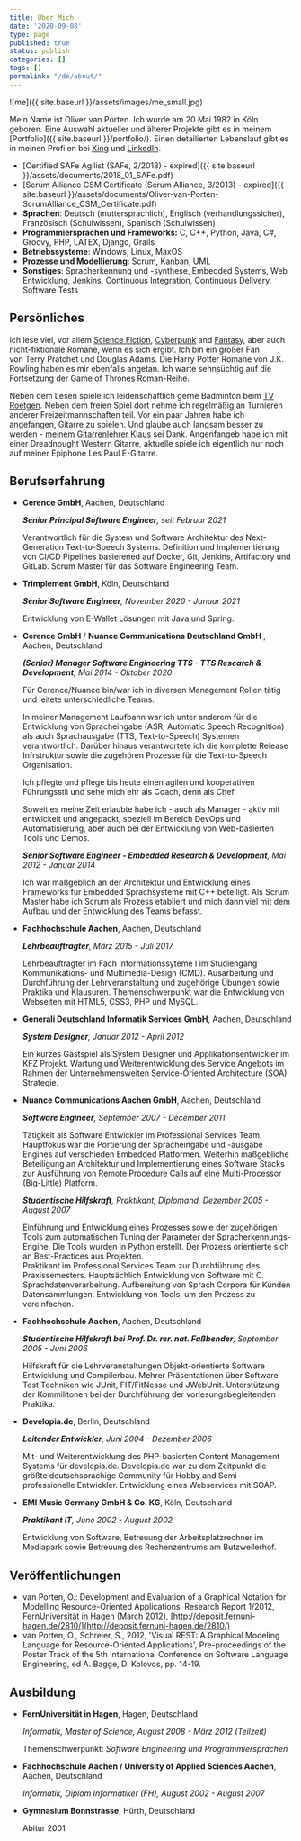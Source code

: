 ```yaml
---
title: Über Mich
date: '2020-09-08'
type: page
published: true
status: publish
categories: []
tags: []
permalink: "/de/about/"
---
```


![me]({{ site.baseurl }}/assets/images/me_small.jpg)

Mein Name ist Oliver van Porten. Ich wurde am 20 Mai 1982 in Köln geboren. Eine Auswahl aktueller und älterer 
Projekte gibt es in meinem [Portfolio]({{ site.baseurl }}/portfolio/). Einen detailierten Lebenslauf gibt es
in meinen Profilen bei [Xing](https://www.xing.com/profile/Oliver_vanPorten) und [LinkedIn](https://de.linkedin.com/in/ovanporten/).

*   [Certified SAFe Agilist (SAFe, 2/2018) - expired]({{ site.baseurl }}/assets/documents/2018_01_SAFe.pdf)
*   [Scrum Alliance CSM Certificate (Scrum Alliance, 3/2013) - expired]({{ site.baseurl }}/assets/documents/Oliver-van-Porten-ScrumAlliance_CSM_Certificate.pdf)
*   **Sprachen**: Deutsch (muttersprachlich), Englisch (verhandlungssicher), Französisch (Schulwissen), Spanisch (Schulwissen)
*   **Programmiersprachen und Frameworks:** C, C++, Python, Java, C#, Groovy, PHP, LATEX, Django, Grails
*   **Betriebssysteme**: Windows, Linux, MaxOS
*   **Prozesse und Modellierung**: Scrum, Kanban, UML
*   **Sonstiges**: Spracherkennung und -synthese, Embedded Systems, Web Entwicklung, Jenkins, Continuous Integration, Continuous Delivery, Software Tests

Persönliches
------------

Ich lese viel, vor allem [Science Fiction](http://en.wikipedia.org/wiki/Science_fiction), [Cyberpunk](http://en.wikipedia.org/wiki/Cyberpunk) and [Fantasy](http://en.wikipedia.org/wiki/Fantasy), aber auch nicht-fiktionale Romane, wenn es sich ergibt. Ich bin ein großer Fan von Terry Pratchet und Douglas Adams. Die Harry Potter Romane von J.K. Rowling haben es mir ebenfalls angetan. Ich warte sehnsüchtig auf die Fortsetzung der Game of Thrones Roman-Reihe.

Neben dem Lesen spiele ich leidenschaftlich gerne Badminton beim [TV Roetgen](http://www.tv-roetgen.de/). Neben dem freien Spiel dort nehme ich regelmäßig an Turnieren anderer Freizeitmannschaften teil. Vor ein paar Jahren habe ich angefangen, Gitarre zu spielen. Und glaube auch langsam besser zu werden - [meinem Gitarrenlehrer Klaus](https://playtheguitar.de/) sei Dank. Angenfangeb habe ich mit einer Dreadnought Western Gitarre, aktuelle spiele ich eigentlich nur noch auf meiner Epiphone Les Paul E-Gitarre.

Berufserfahrung
---------------
*   **Cerence GmbH**, Aachen, Deutschland

    _**Senior Principal Software Engineer**, seit Februar 2021_

    Verantwortlich für die System und Software Architektur des Next-Generation Text-to-Speech Systems. Definition und Implementierung von CI/CD Pipelines basierened
  	auf Docker, Git, Jenkins, Artifactory und GitLab. Scrum Master für das Software Engineering Team. 

*   **Trimplement GmbH**, Köln, Deutschland

    _**Senior Software Engineer**, November 2020 - Januar 2021_

    Entwicklung von E-Wallet Lösungen mit Java und Spring.

*   **Cerence GmbH** / **Nuance Communications Deutschland GmbH** , Aachen, Deutschland        

    _**(Senior) Manager Software Engineering TTS - TTS Research & Development**, Mai 2014 - Oktober 2020_    

    Für Cerence/Nuance bin/war ich in diversen Management Rollen tätig und leitete unterschiedliche Teams. 
    
    In meiner Management Laufbahn war ich unter anderem für die Entwicklung von Spracheingabe (ASR, Automatic Speech Recognition)
    als auch Sprachausgabe (TTS, Text-to-Speech) Systemen verantwortlich. Darüber hinaus verantwortete ich
    die komplette Release Infrstruktur sowie die zugehören Prozesse für die Text-to-Speech Organisation.

    Ich pflegte und pflege bis heute einen agilen und kooperativen Führungsstil und sehe mich ehr als Coach, denn als Chef.      

    Soweit es meine Zeit erlaubte habe ich - auch als Manager - aktiv mit entwickelt und angepackt, speziell im Bereich
    DevOps und Automatisierung, aber auch bei der Entwicklung von Web-basierten Tools und Demos.

    _**Senior Software Engineer - Embedded Research & Development**, Mai 2012 - Januar 2014_
    
    Ich war maßgeblich an der Architektur und Entwicklung eines Frameworks für Embedded Sprachsysteme mit C++ beteiligt.
    Als Scrum Master habe ich Scrum als Prozess etabliert und mich dann viel mit dem Aufbau und der Entwicklung des Teams befasst. 
    
*   **Fachhochschule Aachen**, Aachen, Deutschland  
    
    _**Lehrbeauftragter**, März 2015 - Juli 2017_  
    
    Lehrbeauftragter im Fach Informationssyteme I im Studiengang Kommunikations- und Multimedia-Design (CMD). Ausarbeitung und Durchführung der Lehrveranstaltung und zugehörige Übungen sowie Praktika und Klausuren. Themenschwerpunkt war die Entwicklung von Webseiten mit HTML5, CSS3, PHP und MySQL.
        
*   **Generali Deutschland Informatik Services GmbH**, Aachen, Deutschland
    
    _**System Designer**, Januar 2012 - April 2012_
    
    Ein kurzes Gastspiel als System Designer und Applikationsentwickler im KFZ Projekt. Wartung und Weiterentwicklung des Service Angebots im Rahmen der Unternehmensweiten Service-Oriented Architecture (SOA) Strategie.
    
*   **Nuance Communications Aachen GmbH**, Aachen, Deutschland
    
    _**Software Engineer**, September 2007 - December 2011_
    
    Tätigkeit als Software Entwickler im Professional Services Team. Hauptfokus war die Portierung der Spracheingabe und -ausgabe Engines auf verschieden Embedded Platformen. Weiterhin maßgebliche Beteiligung an Architektur und Implementierung eines Software Stacks zur Ausführung von Remote Procedure Calls auf eine Multi-Processor (Big-Little) Platform.
      
    _**Studentische Hilfskraft**, Praktikant, Diplomand, Dezember 2005 - August 2007_
    
    Einführung und Entwicklung eines Prozesses sowie der zugehörigen Tools zum automatischen Tuning der Parameter der Spracherkennungs-Engine. Die Tools wurden in Python erstellt. Der Prozess orientierte sich an Best-Practices aus Projekten.        
    Praktikant im Professional Services Team zur Durchführung des Praxissemesters. Hauptsächlich Entwicklung von Software mit C.
    Sprachdatenverarbeitung. Aufbereitung von Sprach Corpora für Kunden Datensammlungen. Entwicklung von Tools, um den Prozess zu vereinfachen.
  
*   **Fachhochschule Aachen**, Aachen, Deutschland
    
    _**Studentische Hilfskraft bei Prof. Dr. rer. nat. Faßbender**, September 2005 - Juni 2006_
    
    Hilfskraft für die Lehrveranstaltungen Objekt-orientierte Software Entwicklung und Compilerbau. Mehrer Präsentationen über Software Test Techniken wie JUnit, FIT/FitNesse und JWebUnit. Unterstützung der Kommilitonen bei der Durchführung der vorlesungsbegleitenden Praktika.
  
*   **Developia.de**, Berlin, Deutschland
    
    _**Leitender Entwickler**, Juni 2004 - Dezember 2006_
    
    Mit- und Weiterentwicklung des PHP-basierten Content Management Systems für developia.de. Developia.de war zu dem Zeitpunkt die größte deutschsprachige Community für Hobby and Semi-professionelle Entwickler. Entwicklung eines Webservices mit SOAP.
  
*   **EMI Music Germany GmbH & Co. KG**, Köln, Deutschland
    
    _**Praktikant IT**, June 2002 - August 2002_
    
    Entwicklung von Software, Betreuung der Arbeitsplatzrechner im Mediapark sowie Betreuung des Rechenzentrums am Butzweilerhof.

Veröffentlichungen
------------------

*   van Porten, O.: Development and Evaluation of a Graphical Notation for Modelling Resource-Oriented Applications. Research Report 1/2012, FernUniversität in Hagen (March 2012), [http://deposit.fernuni-hagen.de/2810/](http://deposit.fernuni-hagen.de/2810/)
*   van Porten, O., Schreier, S., 2012, 'Visual REST: A Graphical Modeling Language for Resource-Oriented Applications', Pre-proceedings of the Poster Track of the 5th International Conference on Software Language Engineering, ed A. Bagge, D. Kolovos, pp. 14-19.


Ausbildung
----------

*   **FernUniversität in Hagen**, Hagen, Deutschland
    
    _Informatik, Master of Science, August 2008 - März 2012 (Teilzeit)_
    
    Themenschwerpunkt: _Software Engineering und Programmiersprachen_
    
*   **Fachhochschule Aachen / University of Applied Sciences Aachen**, Aachen, Deutschland
    
    _Informatik, Diplom Informatiker (FH), August 2002 - August 2007_
    
*   **Gymnasium Bonnstrasse**, Hürth, Deutschland
    
    Abitur 2001
